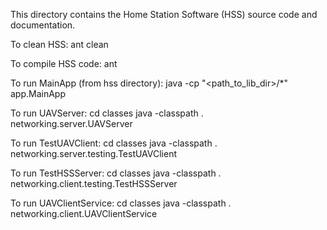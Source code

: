 This directory contains the Home Station Software (HSS) source code and documentation.

To clean HSS:
ant clean

To compile HSS code:
ant

To run MainApp (from hss directory):
java -cp "<path_to_lib_dir>/*" app.MainApp

To run UAVServer:
cd classes
java -classpath . networking.server.UAVServer

To run TestUAVClient:
cd classes
java -classpath . networking.server.testing.TestUAVClient

To run TestHSSServer:
cd classes
java -classpath . networking.client.testing.TestHSSServer

To run UAVClientService:
cd classes
java -classpath . networking.client.UAVClientService
